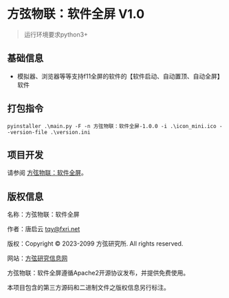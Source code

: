 方弦物联：软件全屏 V1.0
===============

> 运行环境要求python3+

## 基础信息

* 模拟器、浏览器等等支持f11全屏的软件的【软件启动、自动置顶、自动全屏】软件

## 打包指令

~~~
pyinstaller .\main.py -F -n 方弦物联：软件全屏-1.0.0 -i .\icon_mini.ico --version-file .\version.ini
~~~

## 项目开发

请参阅 [方弦物联：软件全屏](https://gitee.com/fxri/fxwl-fullscreen)。

## 版权信息

名称：方弦物联：软件全屏

作者：唐启云 <tqy@fxri.net>

版权：Copyright © 2023-2099 方弦研究所. All rights reserved.

网站：[方弦研究信息网](https://www.fxri.net)

方弦物联：软件全屏遵循Apache2开源协议发布，并提供免费使用。

本项目包含的第三方源码和二进制文件之版权信息另行标注。
